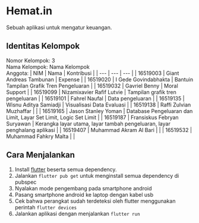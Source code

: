 # Hemat.in
Sebuah aplikasi untuk mengatur keuangan.

## Identitas Kelompok
Nomor Kelompok: 3  
Nama Kelompok: Nama Kelompok  
Anggota:
| NIM | Nama | Kontribusi |
| --- | --- | --- |
| 16519003 | Giant Andreas Tambunan | Expense |
| 16519020 | I Gede Govindabhakta | Bantuin Tampilan Grafik Tren Pengeluaran |
| 16519032 | Gavriel Benny | Moral Support |
| 16519099 | Nizamixavier Rafif Lutvie | Tampilan grafik tren pengeluaran |
| 16519101 | Fahrel Naufal | Data pengeluaran | 
| 16519135 | Wisnu Aditya Samiadji | Visualisasi Data Evaluasi | 
| 16519138 | Raffi Zulvian Muzhaffar | |
| 16519165 | Jason Stanley Yoman | Database Pengeluaran dan Limit, Layar Set Limit, Logic Set Limit |
| 16519187 | Fransiskus Febryan Suryawan | Kerangka layar utama, layar tambah pengeluaran, layar penghalang aplikasi |
| 16519407 | Muhammad Akram Al Bari | |
| 16519532 | Muhammad Fahkry Malta | |

## Cara Menjalankan
1. Install [flutter](https://flutter.dev/docs/get-started/install) beserta semua dependency.
2. Jalankan `flutter pub get` untuk menginstall semua dependency di pubspec
3. Nyalakan mode pengembang pada smartphone android
4. Pasang smartphone android ke laptop dengan kabel usb
5. Cek bahwa perangkat sudah terdeteksi oleh flutter menggunakan perintah `flutter devices`
6. Jalankan aplikasi dengan menjalankan `flutter run`
